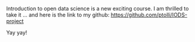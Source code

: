 
Introduction to open data science is a new exciting course. I am thrilled to take it ... and here is the link to my github: <https://github.com/ptolli/IODS-project>

Yay yay!

